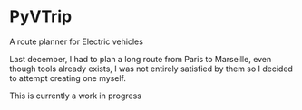 # PyVTrip
A route planner for Electric vehicles

Last december, I had to plan a long route from Paris to Marseille,
even though tools already exists, I was not entirely satisfied by them
so I decided to attempt creating one myself.

This is currently a work in progress
